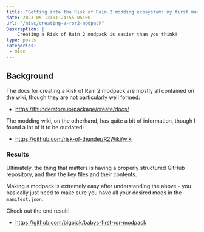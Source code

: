 ```yaml
---
title: "Getting into the Risk of Rain 2 modding ecosystem: my first modpack"
date: 2023-05-13T01:24:55-05:00
url: "/misc/creating-a-ror2-modpack"
Description: |
    Creating a Risk of Rain 2 modpack is easier than you think!
type: posts
categories:
 - misc
---
```


## Background

The docs for creating a Risk of Rain 2 modpack are mostly all contained on the
wiki, though they are not particularly well formed:

- https://thunderstore.io/package/create/docs/

The modding wiki, on the otherhand, has quite a bit of information, though I
found a lot of it to be outdated:

- https://github.com/risk-of-thunder/R2Wiki/wiki

### Results

Ultimately, the thing that matters is having a properly structured GitHub
repository, and then the key files and their contents.

Making a modpack is extremely easy after understanding the above - you basically
just need to make sure you have all your desired mods in the `manifest.json`.

Check out the end result!

- https://github.com/bigpick/babys-first-ror-modpack
